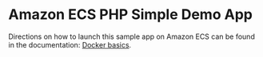 # Amazon ECS PHP Simple Demo App
Directions on how to launch this sample app on Amazon ECS can be found in the documentation:  [Docker basics](http://docs.aws.amazon.com/AmazonECS/latest/developerguide/docker-basics.html).
